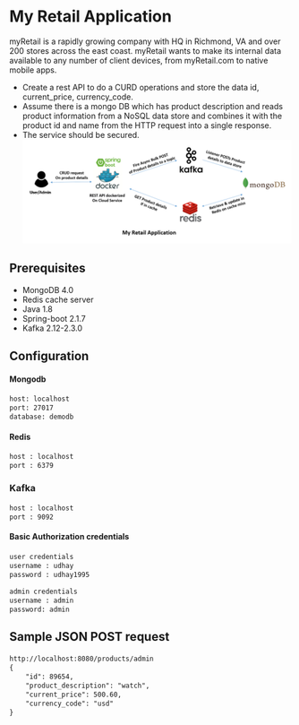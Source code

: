 # My Retail Application

myRetail is a rapidly growing company with HQ in Richmond, VA and over 200 stores across the east coast. myRetail wants to make its internal data available to any number of client devices, from myRetail.com to native mobile apps.
* Create a rest API to do a CURD operations and store the data id, current_price, currency_code.
* Assume there is a mongo DB which has product description and reads product information from a NoSQL data store and combines it with the product id and name from the HTTP request into a single response.
* The service should be secured.
![MyRetailApp](MyRetailApp.png)
## Prerequisites
* MongoDB 4.0
* Redis cache server
* Java 1.8
* Spring-boot 2.1.7
* Kafka 2.12-2.3.0
## Configuration
#### Mongodb
```
host: localhost 
port: 27017
database: demodb
```
#### Redis  
```
host : localhost
port : 6379
```
### Kafka
```
host : localhost
port : 9092
```
#### Basic Authorization credentials
```
user credentials
username : udhay
password : udhay1995
```
```
admin credentials
username : admin
password: admin
```
## Sample JSON POST request
```
http://localhost:8080/products/admin
{
    "id": 89654,
    "product_description": "watch",
    "current_price": 500.60,
    "currency_code": "usd"
}
```
